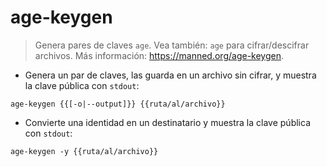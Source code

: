 # age-keygen

> Genera pares de claves `age`.
> Vea también: `age` para cifrar/descifrar archivos.
> Más información: <https://manned.org/age-keygen>.

- Genera un par de claves, las guarda en un archivo sin cifrar, y muestra la clave pública con `stdout`:

`age-keygen {{[-o|--output]}} {{ruta/al/archivo}}`

- Convierte una identidad en un destinatario y muestra la clave pública con `stdout`:

`age-keygen -y {{ruta/al/archivo}}`

